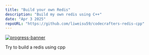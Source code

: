 ```yaml
---
title: "Build your own Redis"
description: "Build my own redis using C++"
date: "Apr 3 2025"
repoURL: "https://github.com/liweisu59/codecrafters-redis-cpp"
---
```


[![progress-banner](https://backend.codecrafters.io/progress/redis/9375a9b4-992a-49ff-87da-b6d68fef7672)](https://app.codecrafters.io/users/liweisu59)

Try to build a redis using cpp